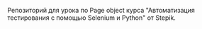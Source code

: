 Репозиторий для урока по Page object курса "Автоматизация тестирования с помощью Selenium и Python" от Stepik.

